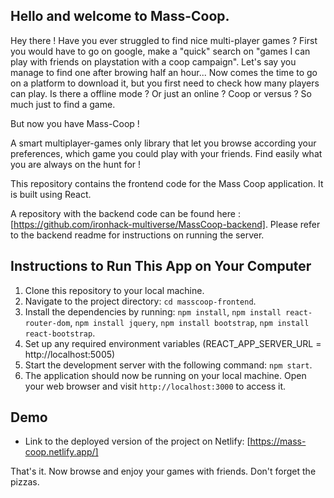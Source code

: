 

## Hello and welcome to Mass-Coop. 

Hey there ! Have you ever struggled to find nice multi-player games ? First you would have to go on google, make a "quick" search on  "games I can play with friends on playstation with a coop campaign". Let's say you manage to find one after browing half an hour... Now comes the time to go on a platform to download it, but you first need to check how many players can play. Is there a offline mode ? Or just an online ? Coop or versus ? So much just to find a game. 

But now you have Mass-Coop !  

A smart multiplayer-games only library that let you browse according your preferences, which game you could play with your friends. Find easily what you are always on the hunt for !

This repository contains the frontend code for the Mass Coop application. It is built using React. 

A repository with the backend code can be found here : [https://github.com/ironhack-multiverse/MassCoop-backend]. Please refer to the backend readme for instructions on running the server.

## Instructions to Run This App on Your Computer

1. Clone this repository to your local machine.
2. Navigate to the project directory: `cd masscoop-frontend`.
3. Install the dependencies by running: `npm install`, `npm install react-router-dom`, `npm install jquery`, `npm install bootstrap`, `npm install react-bootstrap`. 
4. Set up any required environment variables (REACT_APP_SERVER_URL = http://localhost:5005)
5. Start the development server with the following command: `npm start`.
6. The application should now be running on your local machine. Open your web browser and visit `http://localhost:3000` to access it.

## Demo

- Link to the deployed version of the project on Netlify: [https://mass-coop.netlify.app/]

That's it.
Now browse and enjoy your games with friends. Don't forget the pizzas. 